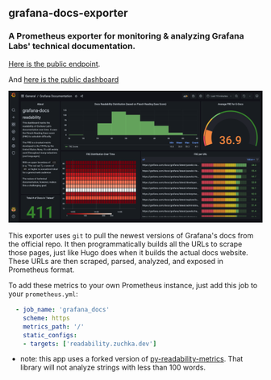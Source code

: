 ## grafana-docs-exporter

### A Prometheus exporter for monitoring & analyzing Grafana Labs' technical documentation.

[Here is the public endpoint](https://readability.zuchka.dev).

And [here is the public dashboard](https://grafana.zuchka.dev/d/1_cmCxk7k/grafana-documentation?orgId=1)

![grafana-docs-exporter dashboard](./dashboard.png)

This exporter uses `git` to pull the newest versions of Grafana's docs from the official repo. It then programmatically builds all the URLs to scrape those pages, just like Hugo does when it builds the actual docs website. These URLs are then scraped, parsed, analyzed, and exposed in Prometheus format. 

To add these metrics to your own Prometheus instance, just add this job to your `prometheus.yml`:

```yml
  - job_name: 'grafana_docs'
    scheme: https
    metrics_path: '/'
    static_configs:
    - targets: ['readability.zuchka.dev']
```

* note: this app uses a forked version of [py-readability-metrics](https://github.com/cdimascio/py-readability-metrics). That library will not analyze strings with less than 100 words.
